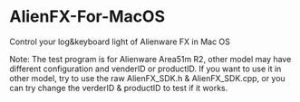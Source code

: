 # AlienFX-For-MacOS
Control your log&amp;keyboard light of Alienware FX in Mac OS

Note:
The test program is for Alienware Area51m R2, other model may have different configuration and venderID or productID.
If you want to use it in other model, try to use the raw AlienFX_SDK.h & AlienFX_SDK.cpp, or you can try change the verderID & productID to test if it works.
